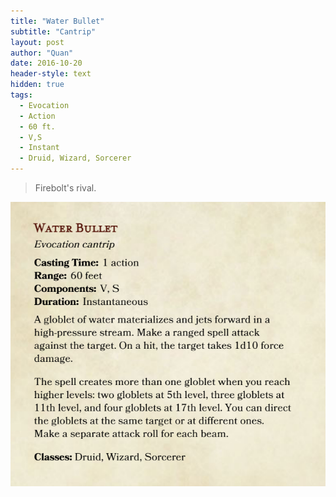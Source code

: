 ```yaml
---
title: "Water Bullet"
subtitle: "Cantrip"
layout: post
author: "Quan"
date: 2016-10-20
header-style: text
hidden: true
tags:
  - Evocation
  - Action
  - 60 ft.
  - V,S
  - Instant
  - Druid, Wizard, Sorcerer
---
```


> Firebolt's rival.

![My Image](/assets/images/waterbullet.png "Water Bullet")